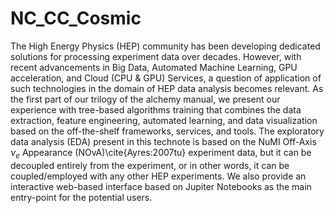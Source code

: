 # NC_CC_Cosmic

The High Energy Physics (HEP) community has been developing dedicated solutions for processing experiment data over decades. However, with recent advancements in Big Data, Automated Machine Learning, GPU acceleration, and Cloud (CPU $\&$ GPU) Services, a question of application of such technologies in the domain of HEP data analysis becomes relevant. As the first part of our trilogy of the alchemy manual, we present our experience with tree-based algorithms training that combines the data extraction, feature engineering, automated learning, and data visualization based on the off-the-shelf frameworks, services, and tools. The exploratory data analysis (EDA) present in this technote is based on the NuMI Off-Axis $\nu_{e}$ Appearance (NOvA)\cite{Ayres:2007tu} experiment data, but it can be decoupled entirely from the experiment, or in other words, it can be coupled/employed with any other HEP experiments. We also provide an interactive web-based interface based on Jupiter Notebooks as the main entry-point for the potential users.
